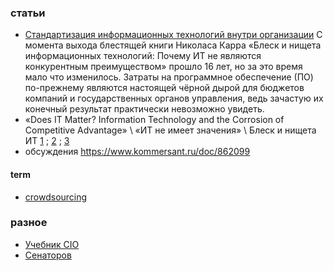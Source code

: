 ### статьи
- [Стандартизация информационных технологий внутри организации](https://habr.com/ru/articles/669346/) С момента выхода блестящей книги Николаса Карра «Блеск и нищета информационных технологий: Почему ИТ не являются конкурентным преимуществом» прошло 16 лет, но за это время мало что изменилось. Затраты на программное обеспечение (ПО) по-прежнему являются настоящей чёрной дырой для бюджетов компаний и государственных органов управления, ведь зачастую их конечный результат практически невозможно увидеть.
- «Does IT Matter? Information Technology and the Corrosion of Competitive Advantage»  \ «ИТ не имеет значения» \ Блеск и нищета ИТ [1](https://www.klex.ru/a0q) ; [2](https://royallib.com/read/karr_nikolas/blesk_i_nishcheta_informatsionnih_tehnologiy_pochemu_it_ne_yavlyayutsya_konkurentnim_preimushchestvom.html#20480) ; [3](https://libking.ru/books/sci-/sci-business/92542-28-nikolas-karr-blesk-i-nishcheta-informatsionnyh-tehnologiy-pochemu-it-ne-yavlyayutsya-konkurentnym-preimushchestvom.html)  
- обсуждения https://www.kommersant.ru/doc/862099

#### term
- [crowdsourcing](https://ru.wikipedia.org/wiki/%D0%9A%D1%80%D0%B0%D1%83%D0%B4%D1%81%D0%BE%D1%80%D1%81%D0%B8%D0%BD%D0%B3)
### разное
- [Учебник CIO](https://4cio.ru/content/uchebnik_all_2.pdf)
- [Сенаторов](https://www.cnews.ru/reviews/free/gov2007/int/cbr/)
